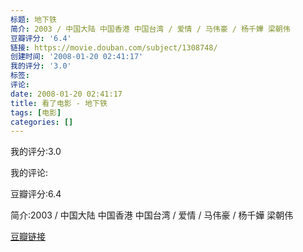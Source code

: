 ```yaml
---
标题: 地下铁
简介: 2003 / 中国大陆 中国香港 中国台湾 / 爱情 / 马伟豪 / 杨千嬅 梁朝伟
豆瓣评分: '6.4'
链接: https://movie.douban.com/subject/1308748/
创建时间: '2008-01-20 02:41:17'
我的评分: '3.0'
标签:
评论:
date: 2008-01-20 02:41:17
title: 看了电影 - 地下铁
tags: [电影]
categories: []
---
```


我的评分:3.0

我的评论:

豆瓣评分:6.4

简介:2003 / 中国大陆 中国香港 中国台湾 / 爱情 / 马伟豪 / 杨千嬅 梁朝伟

[豆瓣链接](https://movie.douban.com/subject/1308748/)

